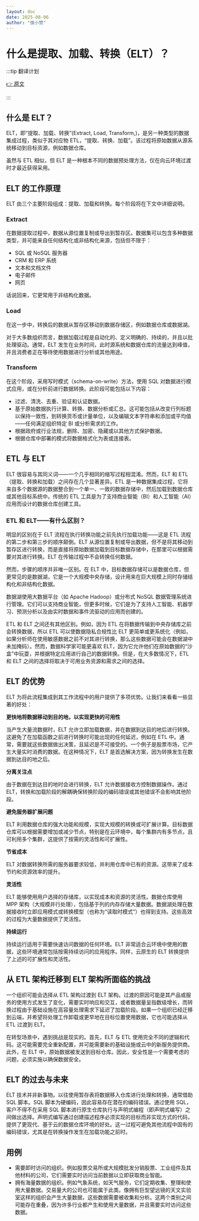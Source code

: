 ```yaml
---
layout: doc
date: 2025-08-06
author: "俊小赞"
---
```


# 什么是提取、加载、转换（ELT）？

:::tip 翻译计划

[👉 原文](https://www.ibm.com/think/topics/elt)

:::

## 什么是 ELT？

ELT，即“提取、加载、转换”(Extract, Load, Transform,)，是另一种类型的数据集成过程，类似于其对应物 ETL，“提取、转换、加载”。该过程将原始数据从源系统移动到目标资源，例如数据仓库。

虽然与 ETL 相似，但 ELT 是一种根本不同的数据预处理方法，仅在向云环境过渡时才最近获得采用。

## ELT 的工作原理

ELT 由三个主要阶段组成：提取、加载和转换。每个阶段将在下文中详细说明。

### Extract

在数据提取过程中，数据从源位置复制或导出到暂存区。数据集可以包含多种数据类型，并可能来自任何结构化或非结构化来源，包括但不限于：

- SQL 或 NoSQL 服务器
- CRM 和 ERP 系统
- 文本和文档文件
- 电子邮件
- 网页

话说回来，它更常用于非结构化数据。

### Load

在这一步中，转换后的数据从暂存区移动到数据存储区，例如数据仓库或数据湖。

对于大多数组织而言，数据加载过程是自动化的、定义明确的、持续的，并且以批处理驱动。通常，ELT 发生在业务时间，此时源系统和数据仓库的流量达到峰值，并且消费者正在等待使用数据进行分析或其他用途。

### Transform

在这个阶段，采用写时模式（schema-on-write）方法，使用 SQL 对数据进行模式应用，或在分析前进行数据转换。此阶段可能包括以下内容：

- 过滤、清洗、去重、验证和认证数据。
- 基于原始数据执行计算、转换、数据分析或汇总。这可能包括从改变行列标题以保持一致性，到转换货币或计量单位，以及编辑文本字符串和添加或平均值——任何满足组织特定 BI 或分析需求的工作。
- 根据政府或行业法规，删除、加密、隐藏或以其他方式保护数据。
- 根据仓库中部署的模式将数据格式化为表或连接表。

## ETL 与 ELT

ELT 很容易与其同义词——一个几乎相同的缩写过程相混淆。然而，ELT 和 ETL（提取、转换和加载）之间存在几个显著差异。ETL 是一种数据集成过程，它将来自多个数据源的数据整合到一个单一、一致的数据存储中，然后加载到数据仓库或其他目标系统中。传统的 ETL 工具是为了支持商业智能（BI）和人工智能（AI）应用而设计的数据仓库创建工具。

### ETL 和 ELT——有什么区别？

明显的区别在于 ELT 流程在执行转换功能之前先执行加载功能——这是 ETL 流程的第二步和第三步的顺序颠倒。ELT 从源位置复制或导出数据，但不是将其移动到暂存区进行转换，而是直接将原始数据加载到目标数据存储中，在那里可以根据需要对其进行转换。ELT 在传输过程中不会转换任何数据。

然而，步骤的顺序并非唯一区别。在 ELT 中，目标数据存储可以是数据仓库，但更常见的是数据湖，它是一个大规模中央存储，设计用来在巨大规模上同时存储结构化和非结构化数据。

数据湖使用大数据平台（如 Apache Hadoop）或分布式 NoSQL 数据管理系统进行管理。它们可以支持商业智能，但更多时候，它们是为了支持人工智能、机器学习、预测分析以及由实时数据和事件流驱动的应用而创建的。

ETL 和 ELT 之间还有其他区别。例如，因为 ETL 在将数据传输到中央存储库之前会转换数据，所以 ETL 可以使数据隐私合规性比 ELT 更简单或更系统化（例如，如果分析师在使用敏感数据之前不对其进行转换，那么这些数据可能会在数据湖中未加掩码）。然而，数据科学家可能更喜欢 ELT，因为它允许他们在原始数据的“沙盒”中玩耍，并根据特定应用进行自己的数据转换。但是，在大多数情况下，ETL 和 ELT 之间的选择将取决于可用业务资源和需求之间的选择。

## ELT 的优势

ELT 为将此流程集成到其工作流程中的用户提供了多项优势。让我们来看看一些显著的好处：

**更快地将数据移动到目的地，以实现更快的可用性**

当产生大量流数据时，ELT 允许立即加载数据，并在数据到达目的地后进行转换。这避免了在加载函数之前进行转换时可能出现的任何延迟，例如在 ETL 中。通常，需要就这些数据做出决策，且延迟是不可接受的。一个例子是股票市场，它产生大量实时消费的数据。在这种情况下，ELT 是首选解决方案，因为转换发生在数据到达目的地之后。

**分离关注点**

由于数据在到达目的地时会进行转换，ELT 允许数据接收方控制数据操作。通过 ELT，转换和加载阶段的解耦确保转换阶段的编码错误或其他错误不会影响其他阶段。

**避免服务器扩展问题**

ELT 利用数据仓库的强大功能和规模，实现大规模的转换或可扩展计算。目标数据仓库可以根据需要增加或减少节点，特别是在云环境中，每个集群内有多节点，且可利用多个集群，这提供了按需的灵活性和可扩展性。

**节省成本**

ELT 对数据转换所需的服务器要求较低，并利用仓库中已有的资源。这带来了成本节约和资源效率的提升。

**灵活性**

ELT 能够使用用户选择的存储库，以实现成本和资源的灵活性。数据仓库使用 MPP 架构（大规模并行处理），包括基于列的内存存储大量数据。数据湖处理在数据接收时立即应用模式或转换模型（也称为“读取时模式”）也得到支持。这些高效的过程为大量数据提供了灵活性。

**持续运行**

持续运行适用于需要快速访问数据的任何环境。ELT 非常适合云环境中使用的数据，这些环境通常包括按需持续访问的应用程序。同样，云原生的 ELT 转换提供了上述的可扩展性和灵活性。

## 从 ETL 架构迁移到 ELT 架构所面临的挑战

一个组织可能会选择从 ETL 架构过渡到 ELT 架构。过渡的原因可能是其产品或服务的使用方式发生了变化，需要实时响应和交互，或者数据量呈指数级增长，而转换过程由于基础设施在高容量处理需求下延迟了加载阶段。如果一个组织已经迁移到云端，并希望将处理工作卸载或更早地在目标位置使用数据，它也可能选择从 ETL 过渡到 ELT。

在转型场景中，遇到挑战是现实的。首先，ELT 与 ETL 使用完全不同的逻辑和代码。这可能需要完全重新配置，并可能需要新的基础设施或云中的新服务提供商。此外，在 ELT 中，原始数据被发送到目标仓库。因此，安全性是一个需要考虑的问题，必须实施以确保数据安全。

## ELT 的过去与未来

ELT 技术并非新事物。以往使用暂存表将数据移入仓库进行处理和转换，通常借助 SQL 脚本。SQL 脚本为硬编码，因此容易存在潜在的编码错误。通过使用 SQL，客户不得不在采用 SQL 脚本进行原生仓库执行与声明式编程（即声明式编写）之间做出选择。声明式编写通过创建描述程序必须实现的目标而非实现方式的代码，提供了更现代、基于云的数据仓库环境的好处。这一过程可避免其他流程中固有的编码错误，尤其是在转换操作发生在加载功能之前时。

## 用例

- 需要即时访问的组织。例如股票交易所或大规模批发分销股票、工业组件及其他材料的公司，它们需要实时访问当前数据以立即获取商业智能。
- 拥有海量数据的组织。例如气象系统，如天气服务，它们定期收集、整理和使用大量数据。交易量大的公司也可能属于此类。像拥有巨型望远镜的天文实验室这样的组织会产生大量数据，这些数据需要被收集和分析。这两个类别之间可能存在重叠，因为许多行业都产生和使用大量数据，并且需要实时访问这些数据。

